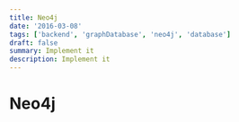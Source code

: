 ```yaml
---
title: Neo4j
date: '2016-03-08'
tags: ['backend', 'graphDatabase', 'neo4j', 'database']
draft: false
summary: Implement it
description: Implement it
---
```


# Neo4j




